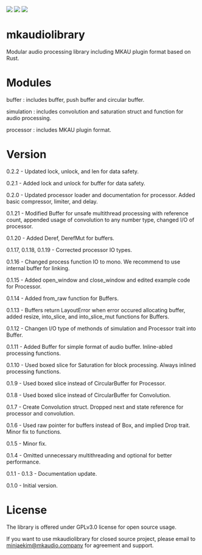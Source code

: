 [![](https://img.shields.io/crates/v/mkaudiolibrary.svg)](https://crates.io/crates/mkaudiolibrary)
[![](https://img.shields.io/crates/l/mkaudiolibrary.svg)](https://crates.io/crates/mkaudiolibrary)
[![](https://docs.rs/mkaudiolibrary/badge.svg)](https://docs.rs/mkaudiolibrary/)

# mkaudiolibrary
Modular audio processing library including MKAU plugin format based on Rust.

# Modules
buffer : includes buffer, push buffer and circular buffer.

simulation : includes convolution and saturation struct and function for audio processing.

processor : includes MKAU plugin format.

# Version
0.2.2 - Updated lock, unlock, and len for data safety.

0.2.1 - Added lock and unlock for buffer for data safety.

0.2.0 - Updated processor loader and documentation for processor. Added basic compressor, limiter, and delay.

0.1.21 - Modified Buffer for unsafe multithread processing with reference count, appended usage of convolution to any number type, changed I/O of processor.

0.1.20 - Added Deref, DerefMut for buffers.

0.1.17, 0.1.18, 0.1.19 - Corrected processor IO types.

0.1.16 - Changed process function IO to mono. We recommend to use internal buffer for linking.

0.1.15 - Added open_window and close_window and edited example code for Processor.

0.1.14 - Added from_raw function for Buffers.

0.1.13 - Buffers return LayoutError when error occured allocating buffer, added resize, into_slice, and into_slice_mut functions for Buffers.

0.1.12 - Changen I/O type of methonds of simulation and Processor trait into Buffer.

0.1.11 - Added Buffer for simple format of audio buffer. Inline-abled processing functions.

0.1.10 - Used boxed slice for Saturation for block processing. Always inlined processing functions.

0.1.9 - Used boxed slice instead of CircularBuffer for Processor.

0.1.8 - Used boxed slice instead of CircularBuffer for Convolution.

0.1.7 - Create Convolution struct. Dropped next and state reference for processor and convolution.

0.1.6 - Used raw pointer for buffers instead of Box<T>, and implied Drop trait. Minor fix to functions.

0.1.5 - Minor fix.

0.1.4 - Omitted unnecessary multithreading and optional for better performance.

0.1.1 - 0.1.3 - Documentation update.

0.1.0 - Initial version.

# License
The library is offered under GPLv3.0 license for open source usage.

If you want to use mkaudiolibrary for closed source project, please email to minjaekim@mkaudio.company for agreement and support.